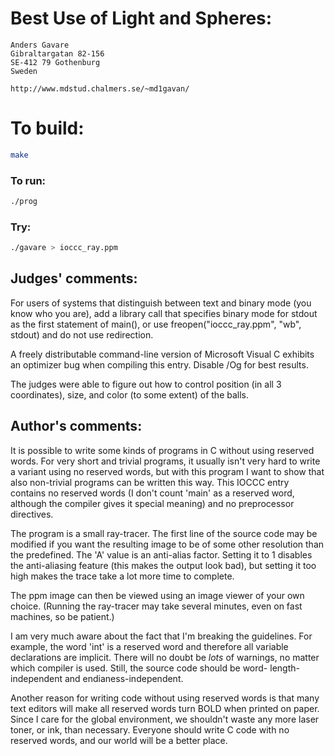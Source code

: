 # Best Use of Light and Spheres:

    Anders Gavare
    Gibraltargatan 82-156
    SE-412 79 Gothenburg
    Sweden

    http://www.mdstud.chalmers.se/~md1gavan/

# To build:

```sh
make
```

### To run:

```sh
./prog
```

### Try:

```sh
./gavare > ioccc_ray.ppm
```

## Judges' comments:

For users of systems that distinguish between text and binary mode
(you know who you are), add a library call that specifies binary mode
for stdout as the first statement of main(),
or use freopen("ioccc_ray.ppm", "wb", stdout) and do not use redirection.

A freely distributable command-line version of Microsoft Visual C
exhibits an optimizer bug when compiling this entry. Disable /Og for
best results.

The judges were able to figure out how to control position
(in all 3 coordinates), size, and color (to some extent) of the balls.

## Author's comments:

It is possible to write some kinds of programs in C without using reserved
words.  For very short and trivial programs, it usually isn't very hard to
write a variant using no reserved words, but with this program I want to
show that also non-trivial programs can be written this way.  This IOCCC
entry contains no reserved words (I don't count 'main' as a reserved word,
although the compiler gives it special meaning) and no preprocessor
directives.

The program is a small ray-tracer. The first line of the source code may
be modified if you want the resulting image to be of some other resolution
than the predefined. The 'A' value is an anti-alias factor. Setting it to
1 disables the anti-aliasing feature (this makes the output look bad), but
setting it too high makes the trace take a lot more time to complete.

The ppm image can then be viewed using an image viewer of your own choice.
(Running the ray-tracer may take several minutes, even on fast machines,
so be patient.)

I am very much aware about the fact that I'm breaking the guidelines. For
example, the word 'int' is a reserved word and therefore all variable
declarations are implicit.  There will no doubt be _lots_ of warnings,
no matter which compiler is used.  Still, the source code should be word-
length-independent and endianess-independent.

<humor>
Another reason for writing code without using reserved words is that many
text editors will make all reserved words turn BOLD when printed on
paper.  Since I care for the global environment, we shouldn't waste any
more laser toner, or ink, than necessary. Everyone should write C code
with no  reserved words, and our world will be a better place.
</humor>
